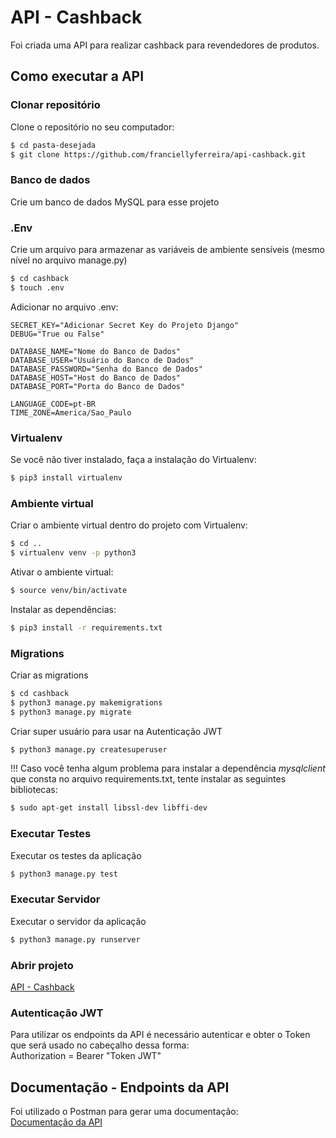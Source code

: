 # API - Cashback

<p>Foi criada uma API para realizar cashback para revendedores de produtos.</p>

## Como executar a API

### Clonar repositório

Clone o repositório no seu computador:
```bash
$ cd pasta-desejada
$ git clone https://github.com/franciellyferreira/api-cashback.git
```

### Banco de dados

<p>
Crie um banco de dados MySQL para esse projeto
</p>

### .Env

Crie um arquivo para armazenar as variáveis de ambiente sensíveis (mesmo nível no arquivo manage.py)
```bash
$ cd cashback
$ touch .env
```

Adicionar no arquivo .env:
```
SECRET_KEY="Adicionar Secret Key do Projeto Django"
DEBUG="True ou False"

DATABASE_NAME="Nome do Banco de Dados"
DATABASE_USER="Usuário do Banco de Dados"
DATABASE_PASSWORD="Senha do Banco de Dados"
DATABASE_HOST="Host do Banco de Dados"
DATABASE_PORT="Porta do Banco de Dados"

LANGUAGE_CODE=pt-BR
TIME_ZONE=America/Sao_Paulo
```


### Virtualenv

Se você não tiver instalado, faça a instalação do Virtualenv:
```bash
$ pip3 install virtualenv
```

### Ambiente virtual

Criar o ambiente virtual dentro do projeto com Virtualenv:
```bash
$ cd ..
$ virtualenv venv -p python3
```

Ativar o ambiente virtual:
```bash
$ source venv/bin/activate 
```

Instalar as dependências:
```bash
$ pip3 install -r requirements.txt
```

### Migrations

Criar as migrations
```bash
$ cd cashback
$ python3 manage.py makemigrations
$ python3 manage.py migrate
```

Criar super usuário para usar na Autenticação JWT
```bash
$ python3 manage.py createsuperuser
```

!!! Caso você tenha algum problema para instalar a dependência *mysqlclient* que consta no arquivo requirements.txt, tente instalar as seguintes bibliotecas:
```bash
$ sudo apt-get install libssl-dev libffi-dev
```


### Executar Testes

Executar os testes da aplicação
```bash
$ python3 manage.py test
```

### Executar Servidor

Executar o servidor da aplicação
```bash
$ python3 manage.py runserver
```

### Abrir projeto

[API - Cashback](http://127.0.0.1:8000)

### Autenticação JWT

<p>
Para utilizar os endpoints da API é necessário autenticar
e obter o Token que será usado no cabeçalho dessa forma:
<br> Authorization = Bearer "Token JWT"
</p>

## Documentação - Endpoints da API

Foi utilizado o Postman para gerar uma documentação:<br />
[Documentação da API](https://documenter.getpostman.com/view/2628786/SWE29LLE?version=latest)